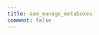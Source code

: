 ```yaml
---
title: aam_manage_metaboxes
comment: false
---
```


<EmailSubscription memo="Get notified when we complete this content and about much other important news." />